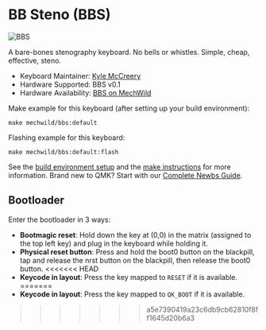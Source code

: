 # BB Steno (BBS)

![BBS](https://i.imgur.com/XIjlzKOh.png)

A bare-bones stenography keyboard. No bells or whistles. Simple, cheap, effective, steno.

* Keyboard Maintainer: [Kyle McCreery](https://github.com/kylemccreery)
* Hardware Supported: BBS v0.1
* Hardware Availability: [BBS on MechWild](https://mechwild.com/product/bb-steno/)

Make example for this keyboard (after setting up your build environment):

    make mechwild/bbs:default

Flashing example for this keyboard:

    make mechwild/bbs:default:flash

See the [build environment setup](https://docs.qmk.fm/#/getting_started_build_tools) and the [make instructions](https://docs.qmk.fm/#/getting_started_make_guide) for more information. Brand new to QMK? Start with our [Complete Newbs Guide](https://docs.qmk.fm/#/newbs).

## Bootloader

Enter the bootloader in 3 ways:

* **Bootmagic reset**: Hold down the key at (0,0) in the matrix (assigned to the top left key) and plug in the keyboard while holding it.
* **Physical reset button**: Press and hold the boot0 button on the blackpill, tap  and release the nrst button on the blackpill, then release the boot0 button.
<<<<<<< HEAD
* **Keycode in layout**: Press the key mapped to `RESET` if it is available.
=======
* **Keycode in layout**: Press the key mapped to `QK_BOOT` if it is available.
>>>>>>> a5e7390419a23c6db9cb62810f8ff1645d20b6a3
